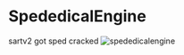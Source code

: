 # SpededicalEngine
sartv2 got sped cracked
![spededicalengine](https://user-images.githubusercontent.com/79816938/226078370-449ca7b9-229d-40ac-bafe-bc10ad079a06.png)
